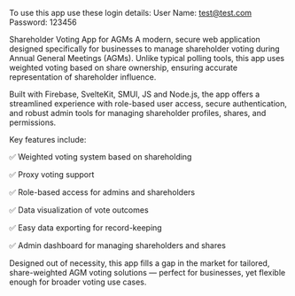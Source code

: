 To use this app use these login details:
User Name:  test@test.com
Password:   123456

Shareholder Voting App for AGMs
A modern, secure web application designed specifically for businesses to manage shareholder voting during Annual General Meetings (AGMs). Unlike typical polling tools, this app uses weighted voting based on share ownership, ensuring accurate representation of shareholder influence.

Built with Firebase, SvelteKit, SMUI, JS and Node.js, the app offers a streamlined experience with role-based user access, secure authentication, and robust admin tools for managing shareholder profiles, shares, and permissions.

Key features include:

✅ Weighted voting system based on shareholding

✅ Proxy voting support

✅ Role-based access for admins and shareholders

✅ Data visualization of vote outcomes

✅ Easy data exporting for record-keeping

✅ Admin dashboard for managing shareholders and shares

Designed out of necessity, this app fills a gap in the market for tailored, share-weighted AGM voting solutions — perfect for businesses, yet flexible enough for broader voting use cases.